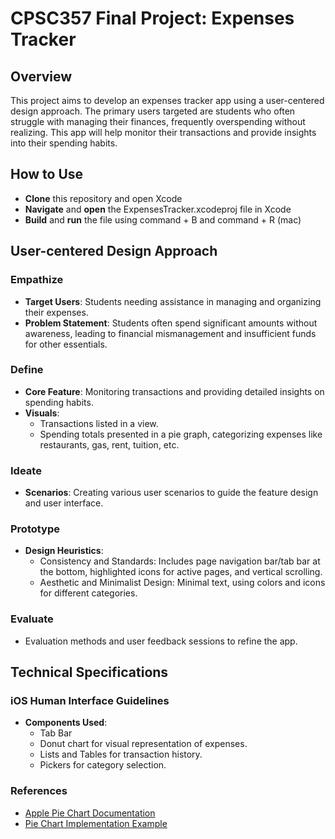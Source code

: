 # CPSC357 Final Project: Expenses Tracker

## Overview
This project aims to develop an expenses tracker app using a user-centered design approach. The primary users targeted are students who often struggle with managing their finances, frequently overspending without realizing. This app will help monitor their transactions and provide insights into their spending habits.

## How to Use
- **Clone** this repository and open Xcode
- **Navigate** and **open** the ExpensesTracker.xcodeproj file in Xcode
- **Build** and **run** the file using command + B and command + R (mac)

## User-centered Design Approach

### Empathize
- **Target Users**: Students needing assistance in managing and organizing their expenses.
- **Problem Statement**: Students often spend significant amounts without awareness, leading to financial mismanagement and insufficient funds for other essentials.

### Define
- **Core Feature**: Monitoring transactions and providing detailed insights on spending habits.
- **Visuals**:
  - Transactions listed in a view.
  - Spending totals presented in a pie graph, categorizing expenses like restaurants, gas, rent, tuition, etc.

### Ideate
- **Scenarios**: Creating various user scenarios to guide the feature design and user interface.

### Prototype
- **Design Heuristics**:
  - Consistency and Standards: Includes page navigation bar/tab bar at the bottom, highlighted icons for active pages, and vertical scrolling.
  - Aesthetic and Minimalist Design: Minimal text, using colors and icons for different categories.

### Evaluate
- Evaluation methods and user feedback sessions to refine the app.

## Technical Specifications

### iOS Human Interface Guidelines
- **Components Used**:
  - Tab Bar
  - Donut chart for visual representation of expenses.
  - Lists and Tables for transaction history.
  - Pickers for category selection.

### References
- [Apple Pie Chart Documentation](https://developer.apple.com/documentation/charts/sectormark)
- [Pie Chart Implementation Example](https://swiftwithmajid.com/2023/09/26/mastering-charts-in-swiftui-pie-and-donut-charts/)
